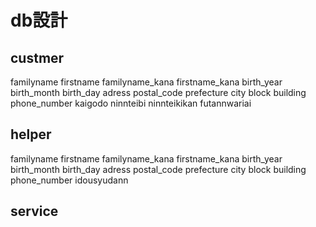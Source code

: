 # db設計
## custmer
familyname
firstname
familyname_kana
firstname_kana
birth_year
birth_month
birth_day
adress
postal_code
prefecture
city
block
building
phone_number
kaigodo
ninnteibi
ninnteikikan
futannwariai

## helper
familyname
firstname
familyname_kana
firstname_kana
birth_year
birth_month
birth_day
adress
postal_code
prefecture
city
block
building
phone_number
idousyudann

## service
